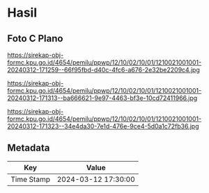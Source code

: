 # Hasil

## Foto C Plano

https://sirekap-obj-formc.kpu.go.id/4654/pemilu/ppwp/12/10/02/10/01/1210021001001-20240312-171259--66f95fbd-d40c-4fc6-a676-2e32be2209c4.jpg

https://sirekap-obj-formc.kpu.go.id/4654/pemilu/ppwp/12/10/02/10/01/1210021001001-20240312-171313--ba666621-9e97-4463-bf3e-10cd72411966.jpg

https://sirekap-obj-formc.kpu.go.id/4654/pemilu/ppwp/12/10/02/10/01/1210021001001-20240312-171323--34e4da30-7e1d-476e-9ce4-5d0a1c72fb36.jpg


## Metadata

| Key        | Value               |
| ---------- | ------------------- |
| Time Stamp | 2024-03-12 17:30:00 |



